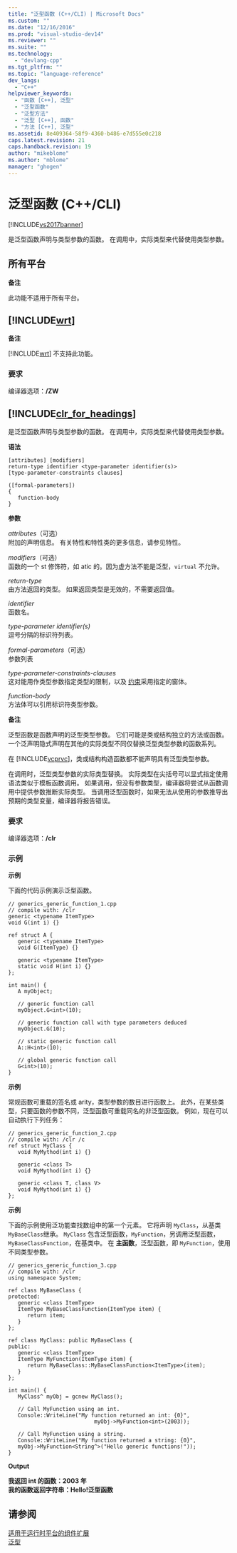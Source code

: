 ```yaml
---
title: "泛型函数 (C++/CLI) | Microsoft Docs"
ms.custom: ""
ms.date: "12/16/2016"
ms.prod: "visual-studio-dev14"
ms.reviewer: ""
ms.suite: ""
ms.technology: 
  - "devlang-cpp"
ms.tgt_pltfrm: ""
ms.topic: "language-reference"
dev_langs: 
  - "C++"
helpviewer_keywords: 
  - "函数 [C++], 泛型"
  - "泛型函数"
  - "泛型方法"
  - "泛型 [C++], 函数"
  - "方法 [C++], 泛型"
ms.assetid: 8e409364-58f9-4360-b486-e7d555e0c218
caps.latest.revision: 21
caps.handback.revision: 19
author: "mikeblome"
ms.author: "mblome"
manager: "ghogen"
---
```

# 泛型函数 (C++/CLI)
[!INCLUDE[vs2017banner](../assembler/inline/includes/vs2017banner.md)]

是泛型函数声明与类型参数的函数。  在调用中，实际类型来代替使用类型参数。  
  
## 所有平台  
 **备注**  
  
 此功能不适用于所有平台。  
  
## [!INCLUDE[wrt](../atl/reference/includes/wrt_md.md)]  
 **备注**  
  
 [!INCLUDE[wrt](../atl/reference/includes/wrt_md.md)] 不支持此功能。  
  
### 要求  
 编译器选项：**\/ZW**  
  
## [!INCLUDE[clr_for_headings](../dotnet/includes/clr_for_headings_md.md)]  
 是泛型函数声明与类型参数的函数。  在调用中，实际类型来代替使用类型参数。  
  
 **语法**  
  
```  
[attributes] [modifiers]  
return-type identifier <type-parameter identifier(s)>  
[type-parameter-constraints clauses]  
  
([formal-parameters])  
{  
   function-body  
}  
```  
  
 **参数**  
  
 *attributes*（可选）  
 附加的声明信息。  有关特性和特性类的更多信息，请参见特性。  
  
 *modifiers*（可选）  
 函数的一个 st 修饰符，如 atic 的。因为虚方法不能是泛型，`virtual` 不允许。  
  
 *return\-type*  
 由方法返回的类型。  如果返回类型是无效的，不需要返回值。  
  
 *identifier*  
 函数名。  
  
 *type\-parameter identifier\(s\)*  
 逗号分隔的标识符列表。  
  
 *formal\-parameters*（可选）  
 参数列表  
  
 *type\-parameter\-constraints\-clauses*  
 这对能用作类型参数指定类型的限制，以及 [约束](../windows/constraints-on-generic-type-parameters-cpp-cli.md)采用指定的窗体。  
  
 *function\-body*  
 方法体可以引用标识符类型参数。  
  
 **备注**  
  
 泛型函数是函数声明的泛型类型参数。  它们可能是类或结构独立的方法或函数。  一个泛声明隐式声明在其他的实际类型不同仅替换泛型类型参数的函数系列。  
  
 在 [!INCLUDE[vcprvc](../build/includes/vcprvc_md.md)]，类或结构构造函数都不能声明具有泛型类型参数。  
  
 在调用时，泛型类型参数的实际类型替换。  实际类型在尖括号可以显式指定使用语法类似于模板函数调用。  如果调用，但没有参数类型，编译器将尝试从函数调用中提供参数推断实际类型。  当调用泛型函数时，如果无法从使用的参数推导出预期的类型变量，编译器将报告错误。  
  
### 要求  
 编译器选项：**\/clr**  
  
### 示例  
 **示例**  
  
 下面的代码示例演示泛型函数。  
  
```  
// generics_generic_function_1.cpp  
// compile with: /clr  
generic <typename ItemType>  
void G(int i) {}  
  
ref struct A {  
   generic <typename ItemType>  
   void G(ItemType) {}  
  
   generic <typename ItemType>  
   static void H(int i) {}  
};  
  
int main() {  
   A myObject;  
  
   // generic function call  
   myObject.G<int>(10);  
  
   // generic function call with type parameters deduced  
   myObject.G(10);  
  
   // static generic function call  
   A::H<int>(10);  
  
   // global generic function call  
   G<int>(10);  
}  
```  
  
 **示例**  
  
 常规函数可重载的签名或 arity，类型参数的数目进行函数上。  此外，在某些类型，只要函数的参数不同，泛型函数可重载同名的非泛型函数。  例如，现在可以自动执行下列任务：  
  
```  
// generics_generic_function_2.cpp  
// compile with: /clr /c  
ref struct MyClass {  
   void MyMythod(int i) {}  
  
   generic <class T>   
   void MyMythod(int i) {}  
  
   generic <class T, class V>   
   void MyMythod(int i) {}  
};  
```  
  
 **示例**  
  
 下面的示例使用泛功能查找数组中的第一个元素。  它将声明 `MyClass`，从基类 `MyBaseClass`继承。  `MyClass` 包含泛型函数，`MyFunction`，另调用泛型函数，`MyBaseClassFunction`，在基类中。  在 **主函数**，泛型函数，即 `MyFunction`，使用不同类型参数。  
  
```  
// generics_generic_function_3.cpp  
// compile with: /clr  
using namespace System;  
  
ref class MyBaseClass {  
protected:  
   generic <class ItemType>  
   ItemType MyBaseClassFunction(ItemType item) {  
      return item;  
   }  
};  
  
ref class MyClass: public MyBaseClass {  
public:  
   generic <class ItemType>  
   ItemType MyFunction(ItemType item) {  
      return MyBaseClass::MyBaseClassFunction<ItemType>(item);  
   }  
};  
  
int main() {  
   MyClass^ myObj = gcnew MyClass();  
  
   // Call MyFunction using an int.  
   Console::WriteLine("My function returned an int: {0}",  
                           myObj->MyFunction<int>(2003));  
  
   // Call MyFunction using a string.  
   Console::WriteLine("My function returned a string: {0}",  
   myObj->MyFunction<String^>("Hello generic functions!"));  
}  
```  
  
 **Output**  
  
  **我返回 int 的函数：2003 年**  
 **我的函数返回字符串：Hello\!泛型函数**   
## 请参阅  
 [适用于运行时平台的组件扩展](../windows/component-extensions-for-runtime-platforms.md)   
 [泛型](../windows/generics-cpp-component-extensions.md)